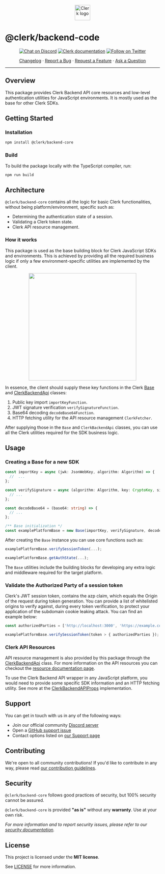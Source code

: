 <p align="center">
  <a href="https://clerk.dev?utm_source=github&utm_medium=clerk_backend_core" target="_blank" rel="noopener noreferrer">
    <img src="https://images.clerk.dev/static/clerk.svg" alt="Clerk logo" height="50">
  </a>
  <br />
</p>

# @clerk/backend-code

<div align="center">

[![Chat on Discord](https://img.shields.io/discord/856971667393609759.svg?logo=discord)](https://discord.com/invite/b5rXHjAg7A)
[![Clerk documentation](https://img.shields.io/badge/documentation-clerk-green.svg)](https://clerk.dev/docs?utm_source=github&utm_medium=clerk_backend_core)
[![Follow on Twitter](https://img.shields.io/twitter/follow/ClerkDev?style=social)](https://twitter.com/intent/follow?screen_name=ClerkDev)

[Changelog](https://github.com/clerkinc/javascript/blob/main/packages/backend-core/CHANGELOG.md)
·
[Report a Bug](https://github.com/clerkinc/javascript/issues/new?assignees=&labels=bug&template=bug_report.md&title=Bug%3A+)
·
[Request a Feature](https://github.com/clerkinc/javascript/issues/new?assignees=&labels=enhancement&template=feature_request.md&title=Feature%3A+)
·
[Ask a Question](https://github.com/clerkinc/javascript/issues/new?assignees=&labels=question&template=ask_a_question.md&title=Support%3A+)

</div>

---

## Overview

This package provides Clerk Backend API core resources and low-level authentication utilities for JavaScript environments. It is mostly used as the base for other Clerk SDKs.

## Getting Started

### Installation

```sh
npm install @clerk/backend-core
```

### Build

To build the package locally with the TypeScript compiler, run:

```sh
npm run build
```

## Architecture

`@clerk/backend-core` contains all the logic for basic Clerk functionalities, without being platform/environment, specific such as:

- Determining the authentication state of a session.
- Validating a Clerk token state.
- Clerk API resource management.

### How it works

This package is used as the base building block for Clerk JavaScript SDKs and environments. This is achieved by providing all the required business logic if only a few environment-specific utilities are implemented by the client.

<p align="center">
  <a href="https://clerk.dev/" target="_blank" align="center">
    <img src="https://images.clerk.dev/static/backend_api_architecture.png" height="350">
  </a>
  <br />
</p>

In essence, the client should supply these key functions in the Clerk [Base](./src/Base.ts#47) and [ClerkBackendApi](./src/api/ClerkBackendApi.ts) classes:

1. Public key import `importKeyFunction`.
2. JWT signature verification `verifySignatureFunction`.
3. Base64 decoding `decodeBase64Function`.
4. HTTP fetching utility for the API resource management `ClerkFetcher`.

After supplying those in the `Base` and `ClerkBackendApi` classes, you can use all the Clerk utilities required for the SDK business logic.

## Usage

### Creating a Base for a new SDK

```ts
const importKey = async (jwk: JsonWebKey, algorithm: Algorithm) => {
  //  ...
};

const verifySignature = async (algorithm: Algorithm, key: CryptoKey, signature: Uint8Array, data: Uint8Array) => {
  // ...
};

const decodeBase64 = (base64: string) => {
  // ...
};

/** Base initialization */
const examplePlatformBase = new Base(importKey, verifySignature, decodeBase64);
```

After creating the `Base` instance you can use core functions such as:

```ts
examplePlatformBase.verifySessionToken(...);

examplePlatformBase.getAuthState(...);
```

The `Base` utilities include the building blocks for developing any extra logic and middleware required for the target platform.

### Validate the Authorized Party of a session token

Clerk's JWT session token, contains the azp claim, which equals the Origin of the request during token generation. You can provide a list of whitelisted origins to verify against, during every token verification, to protect your application of the subdomain cookie leaking attack. You can find an example below:

```ts
const authorizedParties = ['http://localhost:3000', 'https://example.com'];

examplePlatformBase.verifySessionToken(token > { authorizedParties });
```

### Clerk API Resources

API resource management is also provided by this package through the [ClerkBackendApi](./src/api/ClerkBackendApi.ts) class. For more information on the API resources you can checkout the [resource documentation page](https://reference.clerk.dev/reference/backend-api-reference).

To use the Clerk Backend API wrapper in any JavaScript platform, you would need to provide some specific SDK information and an HTTP fetching utility. See more at the [ClerkBackendAPIProps](./src/api/ClerkBackendApi.ts#17) implementation.

## Support

You can get in touch with us in any of the following ways:

- Join our official community [Discord server](https://discord.com/invite/b5rXHjAg7A)
- Open a [GitHub support issue](https://github.com/clerkinc/javascript/issues/new?assignees=&labels=question&template=ask_a_question.md&title=Support%3A+)
- Contact options listed on [our Support page](https://clerk.dev/support?utm_source=github&utm_medium=clerk_backend_core)

## Contributing

We're open to all community contributions! If you'd like to contribute in any way, please read [our contribution guidelines](https://github.com/clerkinc/javascript/blob/main/packages/backend-core/docs/CONTRIBUTING.md).

## Security

`@clerk/backend-core` follows good practices of security, but 100% security cannot be assured.

`@clerk/backend-core` is provided **"as is"** without any **warranty**. Use at your own risk.

_For more information and to report security issues, please refer to our [security documentation](https://github.com/clerkinc/javascript/blob/main/packages/backend-core/docs/SECURITY.md)._

## License

This project is licensed under the **MIT license**.

See [LICENSE](https://github.com/clerkinc/javascript/blob/main/packages/backend-core/LICENSE) for more information.
